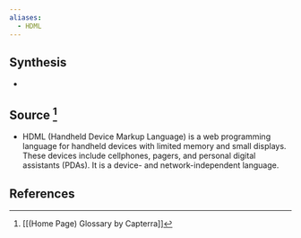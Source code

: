 ```yaml
---
aliases:
  - HDML
---
```

## Synthesis
- 
## Source [^1]
- HDML (Handheld Device Markup Language) is a web programming language for handheld devices with limited memory and small displays. These devices include cellphones, pagers, and personal digital assistants (PDAs). It is a device- and network-independent language.
## References

[^1]: [[(Home Page) Glossary by Capterra]]
